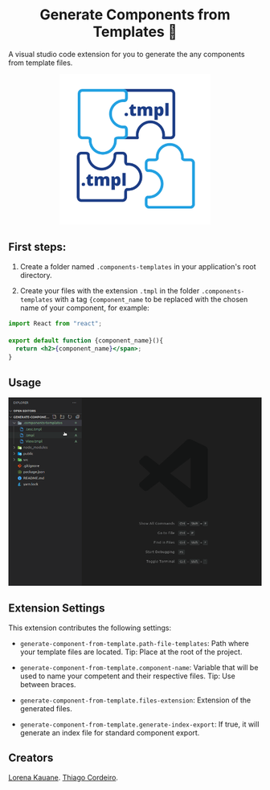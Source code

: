 <h1 align="center">Generate Components from Templates 🚀</h1>

A visual studio code extension for you to generate the any components from template files.

<p align="center">
  <img alt="Logo" width="300" src="assets/logo.png">
</p>

## First steps:

1. Create a folder named `.components-templates` in your application's root directory.

2. Create your files with the extension `.tmpl` in the folder `.components-templates` with a tag `{component_name` to be replaced with the chosen name of your component, for example:

```jsx
import React from "react";

export default function {component_name}(){
  return <h2>{component_name}</span>;
}
```

## Usage

<p align="center">
  <img alt="Demo" width="800" src="assets/demo.gif">
</p>

## Extension Settings

This extension contributes the following settings:

- `generate-component-from-template.path-file-templates`: Path where your template files are located. Tip: Place at the root of the project.

- `generate-component-from-template.component-name`: Variable that will be used to name your competent and their respective files. Tip: Use between braces.

- `generate-component-from-template.files-extension`: Extension of the generated files.

- `generate-component-from-template.generate-index-export`: If true, it will generate an index file for standard component export.


## Creators
[Lorena Kauane](https://github.com/LorenaKauane).
[Thiago Cordeiro](https://github.com/thiagocordeirooo).

